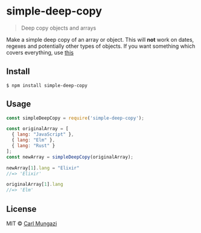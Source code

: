 # simple-deep-copy

> Deep copy objects and arrays

Make a simple deep copy of an array or object. This will **not** work on dates, regexes and potentially other types of objects. If you want something which covers everything, use [this](https://lodash.com/docs/4.17.11#cloneDeep)

## Install

```
$ npm install simple-deep-copy
```

## Usage

```js
const simpleDeepCopy = require('simple-deep-copy');

const originalArray = [
  { lang: "JavaScript" },
  { lang: "Elm" },
  { lang: "Rust" }
];
const newArray = simpleDeepCopy(originalArray);

newArray[1].lang = "Elixir"
//=> 'Elixir'

originalArray[1].lang
//=> 'Elm'
```

## License

MIT © [Carl Mungazi](https://carlmungazi.com)